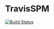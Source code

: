 TravisSPM
========

[![Build Status](https://travis-ci.org/aciidb0mb3r/TravisSPM.svg?branch=master)](https://travis-ci.org/aciidb0mb3r/TravisSPM)
